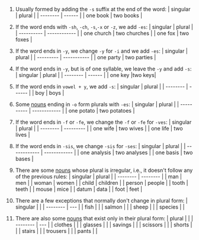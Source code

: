 1. Usually formed by adding the `-s` suffix at the end of the word:
| singular | plural |
| -------- | ------ |
| one book | two books        |

2. If the word ends with `-sh`, `-ch`, `-s`,`-x` or `-z`, we add `-es`:
| singular   | plural       |
| ---------- | ------------ |
| one church | two churches |
| one fox    | two foxes             |

3. If the word ends in `-y`, we change `-y` for `-i` and we add `-es`:
| singular  | plural      |
| --------- | ----------- |
| one party | two parties |

4. If the word ends in `-y`, but is of one syllable, we leave the `-y` and add `-s`:
| singular | plural |
| -------- | ------ |
| one key  |two keys|

5. If the word ends in `vowel + y`, we add `-s`:
| singular | plural |
| -------- | ------ |
| boy      | boys   |

6. Some [nouns](/learn/english/noun) ending in `-o` form plurals with `-es`:
| singular   | plural       |
| ---------- | ------------ |
| one potato | two potatoes |

7. If the word ends in `-f` or `-fe`, we change the `-f` or `-fe` for `-ves`:
| singular | plural    |
| -------- | --------- |
| one wife | two wives |
| one life | two lives |

8. If the word ends in `-sis`, we change `-sis` for `-ses`:
| singular     | plural       |
| ------------ | ------------ |
| one analysis | two analyses |
| one basis    | two bases    |

9. There are some [nouns](/learn/english/noun) whose plural is irregular, i.e., it doesn't follow any of the previous rules:
| singular | plural   |
| -------- | -------- |
| man      | men      |
| woman    | women    |
| child    | children |
| person   | people   |
| tooth    | teeth    |
| mouse    | mice     |
| datum    | data     |
| foot     | feet     |

10. There are a few exceptions that normally don't change in plural form:
| singular |     |
| -------- | --- |
| fish     |     |
| salmon   |     |
| sheep    |     |
| species  |     |

11. There are also some [nouns](/learn/english/noun) that exist only in their plural form:
| plural   |     |
| -------- | --- |
| clothes  |     |
| glasses  |     |
| savings  |     |
| scissors |     |
| shorts   |     |
| stairs   |     |
| trousers |     |
| pants    |     |
